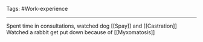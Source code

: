 Tags: #Work-experience 

---
Spent time in consultations, watched dog [[Spay]] and [[Castration]]
Watched a rabbit get put down because of [[Myxomatosis]]
